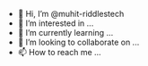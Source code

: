 - 👋 Hi, I’m @muhit-riddlestech
- 👀 I’m interested in ...
- 🌱 I’m currently learning ...
- 💞️ I’m looking to collaborate on ...
- 📫 How to reach me ...

<!---
muhit-riddlestech/muhit-riddlestech is a ✨ special ✨ repository because its `README.md` (this file) appears on your GitHub profile.
You can click the Preview link to take a look at your changes.
--->
